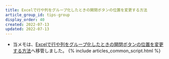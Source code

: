 ```yaml
---
title: Excelで行や列をグループ化したときの開閉ボタンの位置を変更する方法
article_group_id: tips-group
display_order: 40
created: 2022-07-13
updated: 2022-07-13
---
```

- 当メモは、[Excelで行や列をグループ化したときの開閉ボタンの位置を変更する方法](https://thinktwice.tech/it/excel/how_to_change_the_position_of_the_open_close_button_when_grouping_rows_or_columns_in_excel/)へ移管しました。
{% include articles_common_script.html %}
